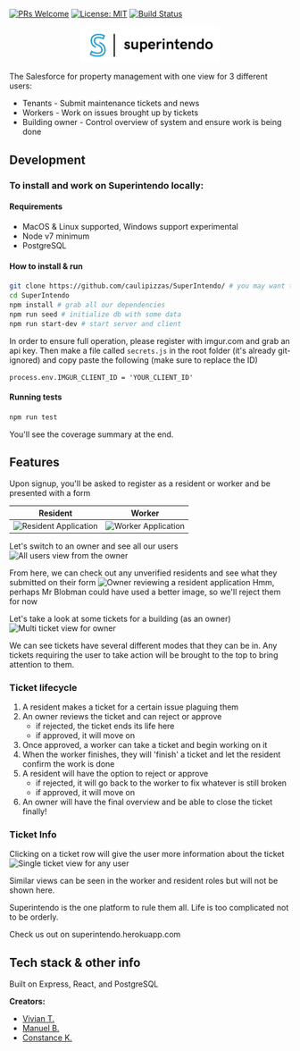 [![PRs Welcome](https://img.shields.io/badge/PRs-welcome-brightgreen.svg?style=flat-square)](http://makeapullrequest.com)
[![License: MIT](https://img.shields.io/badge/License-MIT-yellow.svg)](https://opensource.org/licenses/MIT)
[![Build Status](https://travis-ci.org/caulipizzas/SuperIntendo.svg?branch=master)](https://travis-ci.org/caulipizzas/SuperIntendo)

<p align="center">
<a href='superintendo.herokuapp.com'>
<img width="250" alt="superintendo logo" src="public/images/superintendo.jpg">
</a>
</p>

The Salesforce for property management with one view for 3 different users:

* Tenants - Submit maintenance tickets and news
* Workers - Work on issues brought up by tickets
* Building owner - Control overview of system and ensure work is being done

## Development

### To install and work on Superintendo locally:

#### Requirements

* MacOS & Linux supported, Windows support experimental
* Node v7 minimum
* PostgreSQL

#### How to install & run

```bash
git clone https://github.com/caulipizzas/SuperIntendo/ # you may want to fork
cd SuperIntendo
npm install # grab all our dependencies
npm run seed # initialize db with some data
npm run start-dev # start server and client
```

In order to ensure full operation, please register with imgur.com and grab an api key. Then make a file called `secrets.js` in the root folder (it's already git-ignored) and copy paste the following (make sure to replace the ID)

```
process.env.IMGUR_CLIENT_ID = 'YOUR_CLIENT_ID'
```

#### Running tests

```bash
npm run test
```

You'll see the coverage summary at the end.

## Features

Upon signup, you'll be asked to register as a resident or worker and be presented with a form

| Resident                                                    | Worker                                                    |
| ----------------------------------------------------------- | --------------------------------------------------------- |
| ![Resident Application](https://my.catbo.at/marv/ZjhlM.png) | ![Worker Application](https://my.catbo.at/marv/YzkzN.png) |

Let's switch to an owner and see all our users
![All users view from the owner](https://my.catbo.at/marv/OTI0M.png)

From here, we can check out any unverified residents and see what they submitted on their form
![Owner reviewing a resident application](https://my.catbo.at/marv/Njk4M.png)
Hmm, perhaps Mr Blobman could have used a better image, so we'll reject them for now

Let's take a look at some tickets for a building (as an owner)
![Multi ticket view for owner](https://my.catbo.at/marv/MDkyM.png)

We can see tickets have several different modes that they can be in.
Any tickets requiring the user to take action will be brought to the top to bring attention to them.

### Ticket lifecycle

1.  A resident makes a ticket for a certain issue plaguing them
2.  An owner reviews the ticket and can reject or approve
    * if rejected, the ticket ends its life here
    * if approved, it will move on
3.  Once approved, a worker can take a ticket and begin working on it
4.  When the worker finishes, they will 'finish' a ticket and let the resident confirm the work is done
5.  A resident will have the option to reject or approve
    * if rejected, it will go back to the worker to fix whatever is still broken
    * if approved, it will move on
6.  An owner will have the final overview and be able to close the ticket finally!

### Ticket Info

Clicking on a ticket row will give the user more information about the ticket
![Single ticket view for any user](https://my.catbo.at/marv/ZTFmN.png)

Similar views can be seen in the worker and resident roles but will not be shown here.

Superintendo is the one platform to rule them all. Life is too complicated not to be orderly.

Check us out on superintendo.herokuapp.com

## Tech stack & other info

Built on Express, React, and PostgreSQL

**Creators:**

* [Vivian T.](https://github.com/vivtong/)
* [Manuel B.](https://github.com/marvinody/)
* [Constance K.](https://github.com/republicofkang/)
